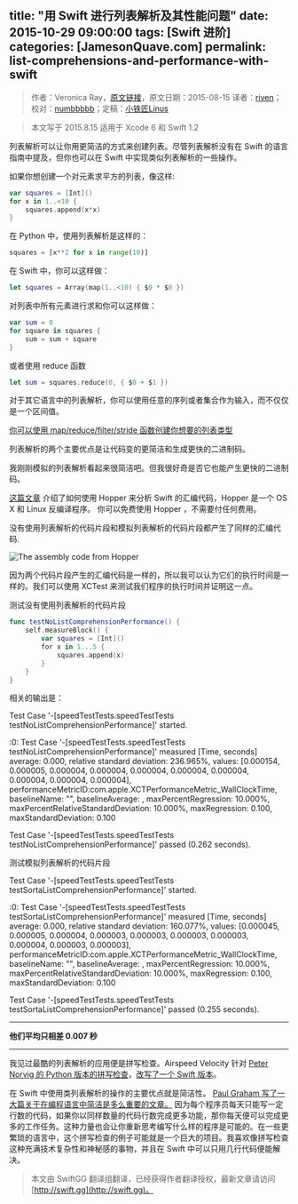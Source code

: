 title: "用 Swift 进行列表解析及其性能问题"
date: 2015-10-29 09:00:00
tags: [Swift 进阶]
categories: [JamesonQuave.com]
permalink: list-comprehensions-and-performance-with-swift
---
> 作者：Veronica Ray，[原文链接](http://jamesonquave.com/blog/list-comprehensions-and-performance-with-swift/)，原文日期：2015-08-15
> 译者：[riven](http://weibo.com/riven0951)；校对：[numbbbbb](http://numbbbbb.com/)；定稿：[小铁匠Linus](http://linusling.com)
  








>本文写于 2015.8.15 适用于 Xcode 6 和 Swift 1.2

列表解析可以让你用更简洁的方式来创建列表。尽管列表解析没有在 Swift 的语言指南中提及，但你也可以在 Swift 中实现类似列表解析的一些操作。

<!--more-->

如果你想创建一个对元素求平方的列表，像这样:

``` swift
var squares = [Int]()
for x in 1..<10 {
    squares.append(x*x)
}
```

在 Python 中，使用列表解析是这样的：

``` python
squares = [x**2 for x in range(10)]
```

在 Swift 中，你可以这样做：

``` swift
let squares = Array(map(1..<10) { $0 * $0 })
```

对列表中所有元素进行求和你可以这样做：

``` swift
var sum = 0
for square in squares {
    sum = sum + square
}
```

或者使用 reduce 函数

``` swift
let sum = squares.reduce(0, { $0 + $1 })
```

对于其它语言中的列表解析，你可以使用任意的序列或者集合作为输入，而不仅仅是一个区间值。

[你可以使用 map/reduce/filter/stride 函数创建你想要的列表类型](http://stackoverflow.com/questions/24003584/list-comprehension-in-swift)

列表解析的两个主要优点是让代码变的更简洁和生成更快的二进制码。

我刚刚模拟的列表解析看起来很简洁吧。但我很好奇是否它也能产生更快的二进制码。

[这篇文章](https://medium.com/swift-programming/secret-of-swift-performance-fcc5d2a437a8) 介绍了如何使用 Hopper 来分析 Swift 的汇编代码，Hopper 是一个 OS X 和 Linux 反编译程序。 你可以免费使用 Hopper ，不需要付任何费用。

没有使用列表解析的代码片段和模拟列表解析的代码片段都产生了同样的汇编代码.

![The assembly code from Hopper](/img/articles/list-comprehensions-and-performance-with-swift/asm.png1446426438.2465854)

因为两个代码片段产生的汇编代码是一样的，所以我可以认为它们的执行时间是一样的。我们可以使用 XCTest 来测试我们程序的执行时间并证明这一点。

测试没有使用列表解析的代码片段

``` swift
func testNoListComprehensionPerformance() {
    self.measureBlock() {
        var squares = [Int]()
        for x in 1...5 {
            squares.append(x)
        }
    }
}
```

相关的输出是：

Test Case '-[speedTestTests.speedTestTests testNoListComprehensionPerformance]' started.

:0: Test Case '-[speedTestTests.speedTestTests testNoListComprehensionPerformance]' measured [Time, seconds] average: 0.000, relative standard deviation: 236.965%, values: [0.000154, 0.000005, 0.000004, 0.000004, 0.000004, 0.000004, 0.000004, 0.000004, 0.000004, 0.000004], performanceMetricID:com.apple.XCTPerformanceMetric_WallClockTime, baselineName: "", baselineAverage: , maxPercentRegression: 10.000%, maxPercentRelativeStandardDeviation: 10.000%, maxRegression: 0.100, maxStandardDeviation: 0.100

Test Case '-[speedTestTests.speedTestTests testNoListComprehensionPerformance]' passed (0.262 seconds).

测试模拟列表解析的代码片段

Test Case '-[speedTestTests.speedTestTests testSortaListComprehensionPerformance]' started.

:0: Test Case '-[speedTestTests.speedTestTests testSortaListComprehensionPerformance]' measured [Time, seconds] average: 0.000, relative standard deviation: 160.077%, values: [0.000045, 0.000005, 0.000004, 0.000003, 0.000003, 0.000003, 0.000003, 0.000004, 0.000003, 0.000003], performanceMetricID:com.apple.XCTPerformanceMetric_WallClockTime, baselineName: "", baselineAverage: , maxPercentRegression: 10.000%, maxPercentRelativeStandardDeviation: 10.000%, maxRegression: 0.100, maxStandardDeviation: 0.100

Test Case '-[speedTestTests.speedTestTests testSortaListComprehensionPerformance]' passed (0.255 seconds).

------

**他们平均只相差 0.007 秒**

------

我见过最酷的列表解析的应用便是拼写检查。Airspeed Velocity 针对 [Peter Norvig 的  Python 版本的拼写检查](http://norvig.com/spell-correct.html)，[改写了一个 Swift 版本](http://airspeedvelocity.net/2015/05/02/spelling/)。

在 Swift 中使用类列表解析的操作的主要优点就是简洁性。 [Paul Graham 写了一大篇关于在编程语言中简洁是多么重要的文章。](http://www.paulgraham.com/power.html) 因为每个程序员每天只能写一定行数的代码，如果你以同样数量的代码行数完成更多功能，那你每天便可以完成更多的工作任务。这种力量也会让你重新思考编写什么样的程序是可能的。在一些更繁琐的语言中，这个拼写检查的例子可能就是一个巨大的项目。我喜欢像拼写检查这种充满技术复杂性和神秘感的事物，并且在 Swift 中可以只用几行代码便能解决。
> 本文由 SwiftGG 翻译组翻译，已经获得作者翻译授权，最新文章请访问 [http://swift.gg](http://swift.gg)。